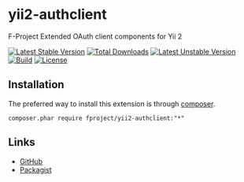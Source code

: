 yii2-authclient
===========

F-Project Extended OAuth client components for Yii 2

[![Latest Stable Version](https://poser.pugx.org/fproject/yii2-authclient/v/stable)](https://packagist.org/packages/fproject/yii2-authclient)
[![Total Downloads](https://poser.pugx.org/fproject/yii2-authclient/downloads)](https://packagist.org/packages/fproject/yii2-authclient)
[![Latest Unstable Version](https://poser.pugx.org/fproject/yii2-authclient/v/unstable)](https://packagist.org/packages/fproject/yii2-authclient)
[![Build](https://travis-ci.org/fproject/yii2-authclient.svg?branch=master)](https://travis-ci.org/fproject/yii2-authclient)
[![License](https://poser.pugx.org/fproject/yii2-authclient/license)](https://packagist.org/packages/fproject/yii2-authclient)


Installation
------------

The preferred way to install this extension is through [composer](http://getcomposer.org/download/).

    composer.phar require fproject/yii2-authclient:"*"
 
 
Links
-----

- [GitHub](https://github.com/fproject/yii2-authclient)
- [Packagist](https://packagist.org/packages/fproject/yii2-authclient)

